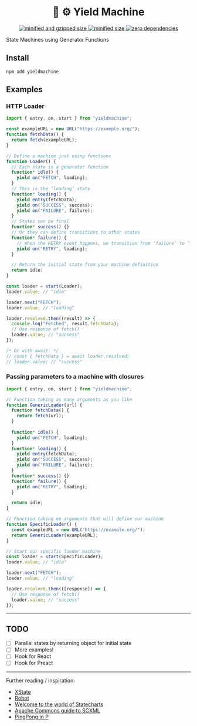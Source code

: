 <div align="center">
  <h1>👑 ⚙️ Yield Machine</h1>
  <a href="https://bundlephobia.com/result?p=yieldmachine">
    <img src="https://badgen.net/bundlephobia/minzip/yieldmachine@0.2.0" alt="minified and gzipped size">
    <img src="https://badgen.net/bundlephobia/min/yieldmachine@0.2.0" alt="minified size">
    <img src="https://badgen.net/bundlephobia/dependency-count/yieldmachine@0.2.0" alt="zero dependencies">
  </a>
</div>

State Machines using Generator Functions

## Install

```console
npm add yieldmachine
```

## Examples

### HTTP Loader

```javascript
import { entry, on, start } from "yieldmachine";

const exampleURL = new URL("https://example.org/");
function fetchData() {
  return fetch(exampleURL);
}

// Define a machine just using functions
function Loader() {
  // Each state is a generator function
  function* idle() {
    yield on("FETCH", loading);
  }
  // This is the ‘loading’ state
  function* loading() {
    yield entry(fetchData);
    yield on("SUCCESS", success);
    yield on("FAILURE", failure);
  }
  // States can be final
  function* success() {}
  // Or they can define transitions to other states
  function* failure() {
    // When the RETRY event happens, we transition from ‘failure’ to ‘loading’
    yield on("RETRY", loading);
  }

  // Return the initial state from your machine definition
  return idle;
}

const loader = start(Loader);
loader.value; // "idle"

loader.next("FETCH");
loader.value; // "loading"

loader.resolved.then((result) => {
  console.log("Fetched", result.fetchData);
  // Use response of fetch()
  loader.value; // "success"
});

/* Or with await: */
// const { fetchData } = await loader.resolved;
// loader.value; // "success"
```

### Passing parameters to a machine with closures

```javascript
import { entry, on, start } from "yieldmachine";

// Function taking as many arguments as you like
function GenericLoader(url) {
  function fetchData() {
    return fetch(url);
  }
  
  function* idle() {
    yield on("FETCH", loading);
  }
  function* loading() {
    yield entry(fetchData);
    yield on("SUCCESS", success);
    yield on("FAILURE", failure);
  }
  function* success() {}
  function* failure() {
    yield on("RETRY", loading);
  }

  return idle;
}

// Function taking no arguments that will define our machine
function SpecificLoader() {
  const exampleURL = new URL("https://example.org/");
  return GenericLoader(exampleURL);
}

// Start our specific loader machine
const loader = start(SpecificLoader);
loader.value; // "idle"

loader.next("FETCH");
loader.value; // "loading"

loader.resolved.then(([response]) => {
  // Use response of fetch()
  loader.value; // "success"
});
```


----

## TODO

- [ ] Parallel states by returning object for initial state
- [ ] More examples!
- [ ] Hook for React
- [ ] Hook for Preact

----

Further reading / inspiration:
- [XState](https://xstate.js.org/)
- [Robot](https://thisrobot.life/)
- [Welcome to the world of Statecharts](https://statecharts.github.io/)
- [Apache Commons guide to SCXML](https://commons.apache.org/proper/commons-scxml/guide/scxml-documents.html)
- [PingPong in P](https://github.com/p-org/P/wiki/PingPong-program)

